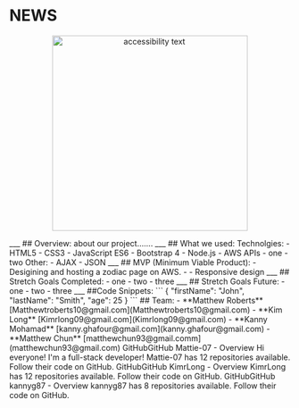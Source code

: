 # **NEWS**
<!-- ![](C:\Users\Kanny\DigitalCraft\Project FrontEnd\GroupProject\images\zodiac.png) -->
<p align="center">
  <img src="\images\news.png" width="350" alt="accessibility text">
</p>
___
## Overview:
about our project.......
___
## What we used:
Technolgies:
- HTML5
- CSS3
- JavaScript ES6
- Bootstrap 4
- Node.js
- AWS
APIs
- one
- two
Other:
- AJAX
- JSON
___
## MVP (Minimum Viable Product):
- Desigining and hosting a zodiac page on AWS.
-
- Responsive design
___
## Stretch Goals Completed:
- one
- two
- three
___
## Stretch Goals Future:
- one
- two
- three
___
##Code Snippets:
```
{
  "firstName": "John",
  "lastName": "Smith",
  "age": 25
}
```
## Team:
- **Matthew Roberts** 
 [Matthewtroberts10@gmail.com](Matthewtroberts10@gmail.com)
 <https://github.com/Mattie-07>
- **Kim Long** 
 [Kimrlong09@gmail.com](Kimrlong09@gmail.com)
 <https://github.com/KimrLong>
 - **Kanny Mohamad** 
 [kanny.ghafour@gmail.com](kanny.ghafour@gmail.com)
 <https://github.com/kannyg87>
 - **Matthew Chun** 
 [matthewchun93@gmail.comm](matthewchun93@gmail.com)
 <https://github.com/matthewchun93>
GitHubGitHub
Mattie-07 - Overview
Hi everyone! I'm a full-stack developer! Mattie-07 has 12 repositories available. Follow their code on GitHub.
GitHubGitHub
KimrLong - Overview
KimrLong has 12 repositories available. Follow their code on GitHub.
GitHubGitHub
kannyg87 - Overview
kannyg87 has 8 repositories available. Follow their code on GitHub.
